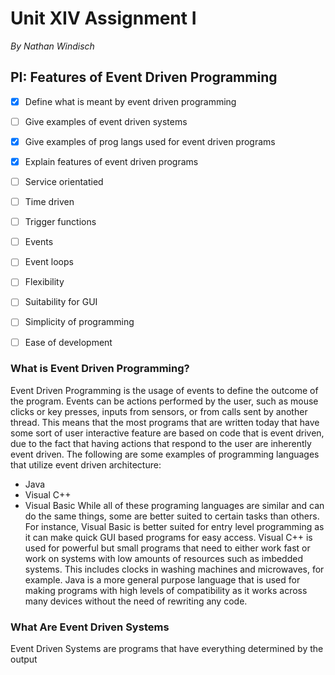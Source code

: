 # Unit XIV Assignment I
*By Nathan Windisch*

## PI: Features of Event Driven Programming
* [x] Define what is meant by event driven programming
* [ ] Give examples of event driven systems
* [x] Give examples of prog langs used for event driven programs
* [x] Explain features of event driven programs

* [ ] Service orientatied
* [ ] Time driven
* [ ] Trigger functions
* [ ] Events
* [ ] Event loops
* [ ] Flexibility
* [ ] Suitability for GUI
* [ ] Simplicity of programming
* [ ] Ease of development

### What is Event Driven Programming?
Event Driven Programming is the usage of events to define the outcome of the program. Events can be actions performed by the user, such as mouse clicks or key presses, inputs from sensors, or from calls sent by another thread. This means that the most programs that are written today that have some sort of user interactive feature are based on code that is event driven, due to the fact that having actions that respond to the user are inherently event driven. The following are some examples of programming languages that utilize event driven architecture:
* Java
* Visual C++
* Visual Basic
While all of these programing languages are similar and can do the same things, some are better suited to certain tasks than others. For instance, Visual Basic is better suited for entry level programming as it can make quick GUI based programs for easy access. Visual C++ is used for powerful but small programs that need to either work fast or work on systems with low amounts of resources such as imbedded systems. This includes clocks in washing machines and microwaves, for example. Java is a more general purpose language that is used for making programs with high levels of compatibility as it works across many devices without the need of rewriting any code.

### What Are Event Driven Systems
Event Driven Systems are programs that have everything determined by the output
